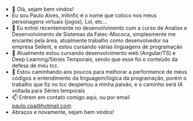 - 👋 Olá, sejam bem vindos!
- Eu sou Paulo Alves, milinfic é o nome que coloco nos meus personagens virtuais (jogos), Lol, etc...
- 👀 Eu entrei recentemente no desenvolvimento com a curso de Analise e Desenvolvimento de Sistemas da Fatec-Mococa, simplesmente me encantei pela área, 
atualmente trabalho como desenvolvedor na empresa Sellent, e estou cursando várias linguagens de programação
- 🌱 Atualmente estou cursando desenvolvimento web (Angular/TS) e Deep Learning/Séries Temporais, sendo que esse foi o conteúdo da defesa de meu tcc.
- 💞️ Estou caminhando aos poucos para melhorar a performence de meus códigos e entendimento da linguagem/lógica da programação, porém o trabalho que fiz no tcc 
despertou a minha paixão, e o caminho será IA voltada para Séries temporais
- 📫 Entrem em contato comigo aqui, ou por email paulo.cpa@hotmail.com.
- Abraços e novamente, sejam bem vindos!

<!---
milinfic/milinfic is a ✨ special ✨ repository because its `README.md` (this file) appears on your GitHub profile.
You can click the Preview link to take a look at your changes.
--->
